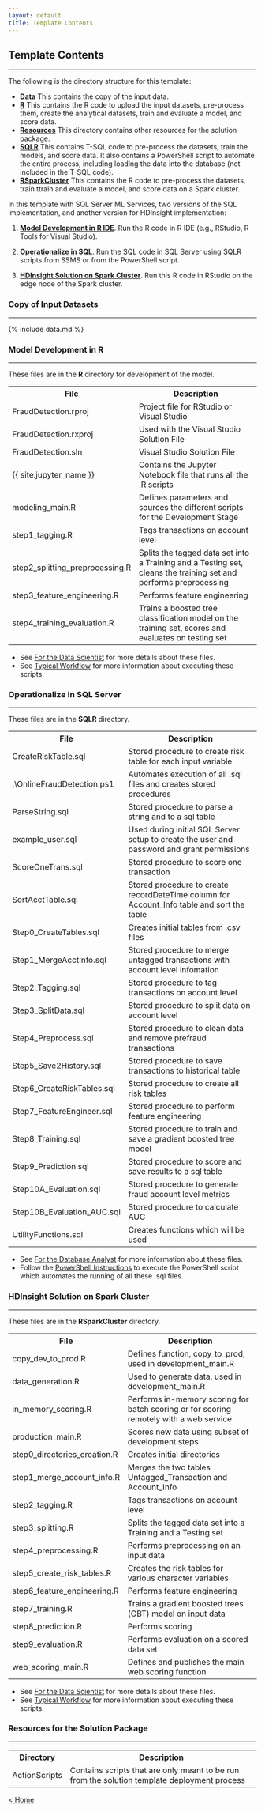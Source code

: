 ```yaml
---
layout: default
title: Template Contents
---
```


## Template Contents
--------------------

The following is the directory structure for this template:

- [**Data**](#copy-of-input-datasets)  This contains the copy of the input data.
- [**R**](#model-development-in-r)  This contains the R code to upload the input datasets, pre-process them, create the analytical datasets, train and evaluate a model, and score data.
- [**Resources**](#resources-for-the-solution-packet) This directory contains other resources for the solution package.
- [**SQLR**](#operationalize-in-sql) This contains T-SQL code to pre-process the datasets, train the models, and score data. It also contains a PowerShell script to automate the entire process, including loading the data into the database (not included in the T-SQL code).
- [**RSparkCluster**](#hdinsight-solution-on-spark-cluster) This contains the R code to pre-process the datasets, train ttrain and evaluate a model, and score data on a Spark cluster. 

In this template with SQL Server ML Services, two versions of the SQL implementation, and another version for HDInsight implementation:

1. [**Model Development in R IDE**](#model-development-in-r). Run the R code in R IDE (e.g., RStudio, R Tools for Visual Studio).

2. [**Operationalize in SQL**](#operationalize-in-sql). Run the SQL code in SQL Server using SQLR scripts from SSMS or from the PowerShell script.

3. [**HDInsight Solution on Spark Cluster**](#hdinsight-solution-on-spark-cluster).  Run this R code in RStudio on the edge node of the Spark cluster.


### Copy of Input Datasets
----------------------------

{% include data.md %}

###  Model Development in R
-------------------------
These files are in the **R** directory for development of the model.  

<table class="table table-striped table-condensed">
<tr><th> File </th><th> Description </th></tr>
<tr><td>FraudDetection.rproj  </td><td>Project file for RStudio or Visual Studio</td></tr>
<tr><td>FraudDetection.rxproj  </td><td>Used with the Visual Studio Solution File</td></tr>
<tr><td>FraudDetection.sln  </td><td>Visual Studio Solution File</td></tr>
<tr><td>{{ site.jupyter_name }}  </td><td> Contains the Jupyter Notebook file that runs all the .R scripts </td></tr>
<tr><td> modeling_main.R </td><td> Defines parameters and sources the different scripts for the Development Stage</td></tr>
<tr><td> step1_tagging.R </td><td>Tags transactions on account level  </td></tr>
<tr><td> step2_splitting_preprocessing.R </td><td> Splits the tagged data set into a Training and a Testing set, cleans the training set and performs  preprocessing</td></tr>
<tr><td> step3_feature_engineering.R </td><td> Performs feature engineering  </td></tr>
<tr><td> step4_training_evaluation.R </td><td> Trains a boosted tree classification model on the training set, scores and evaluates on testing set </td></tr>
</table> 


* See [For the Data Scientist](data-scientist.html?path=cig) for more details about these files.
* See [Typical Workflow](Typical.html?path=cig)  for more information about executing these scripts.

### Operationalize in SQL Server
-------------------------------------------------------

These files are in the **SQLR** directory.

<table class="table table-striped table-condensed">
<tr><th> File </th><th> Description </th></tr>
<tr><td>CreateRiskTable.sql </td><td>Stored procedure to create risk table for each input variable   </td></tr>
<tr><td>.\OnlineFraudDetection.ps1  </td><td>Automates execution of all .sql files and creates stored procedures  </td></tr>
<tr><td>ParseString.sql   </td><td> Stored procedure to parse a string and to a sql table  </td></tr>
<tr><td>example_user.sql  </td><td>Used during initial SQL Server setup to create the user and password and grant permissions </td></tr>
<tr><td>ScoreOneTrans.sql  </td><td> Stored procedure to score one transaction   </td></tr>
<tr><td>SortAcctTable.sql   </td><td> Stored procedure to create recordDateTime column for Account_Info table and sort the table  </td></tr>
<tr><td> Step0_CreateTables.sql  </td><td> Creates initial tables from .csv files  </td></tr>
<tr><td> Step1_MergeAcctInfo.sql  </td><td> Stored procedure to merge untagged transactions with account level infomation  </td></tr>
<tr><td> Step2_Tagging.sql  </td><td> Stored procedure to tag transactions on account level  </td></tr>
<tr><td> Step3_SplitData.sql  </td><td> Stored procedure to split data on account level   </td></tr>
<tr><td> Step4_Preprocess.sql  </td><td> Stored procedure to clean data and remove prefraud transactions   </td></tr>
<tr><td> Step5_Save2History.sql  </td><td> Stored procedure to save transactions to historical table   </td></tr>
<tr><td> Step6_CreateRiskTables.sql  </td><td> Stored procedure to create all risk tables   </td></tr>
<tr><td> Step7_FeatureEngineer.sql  </td><td> Stored procedure to perform feature engineering  </td></tr>
<tr><td> Step8_Training.sql  </td><td> Stored procedure to train and save a gradient boosted tree model  </td></tr>
<tr><td> Step9_Prediction.sql  </td><td> Stored procedure to score and save results to a sql table  </td></tr>
<tr><td> Step10A_Evaluation.sql  </td><td> Stored procedure to generate fraud account level metrics  </td></tr>
<tr><td> Step10B_Evaluation_AUC.sql  </td><td> Stored procedure to calculate AUC  </td></tr>
<tr><td> UtilityFunctions.sql  </td><td> Creates functions which will be used  </td></tr>
</table>

* See [ For the Database Analyst](dba.html?path=cig) for more information about these files.
* Follow the [PowerShell Instructions](Powershell_Instructions.html?path=cig) to execute the PowerShell script which automates the running of all these .sql files.



### HDInsight Solution on Spark Cluster
------------------------------------
These files are in the **RSparkCluster** directory.

<table class="table table-striped table-condensed">
<tr><th> File </th><th> Description </th></tr> 
<tr><td> copy_dev_to_prod.R</td><td>Defines function, copy_to_prod, used in development_main.R </td></tr>
<tr><td> data_generation.R</td><td>Used to generate data, used in development_main.R</td></tr>
<tr><td> in_memory_scoring.R</td><td>Performs in-memory scoring for batch scoring or for scoring remotely with a web service  </td></tr>
<tr><td> production_main.R</td><td> Scores new data using subset of development steps</td></tr>
<tr><td> step0_directories_creation.R</td><td>Creates initial directories</td></tr>
<tr><td> step1_merge_account_info.R</td><td>Merges the two tables Untagged_Transaction and Account_Info</td></tr>
<tr><td> step2_tagging.R</td><td>Tags transactions on account level  </td></tr>
<tr><td> step3_splitting.R</td><td>Splits the tagged data set into a Training and a Testing set </td></tr>
<tr><td> step4_preprocessing.R</td><td> Performs preprocessing on an input data </td></tr>
<tr><td> step5_create_risk_tables.R</td><td> Creates the risk tables for various character variables </td></tr>
<tr><td> step6_feature_engineering.R </td><td>Performs feature engineering </td></tr>
<tr><td> step7_training.R </td><td> Trains a gradient boosted trees (GBT) model on input data  </td></tr>
<tr><td> step8_prediction.R </td><td> Performs scoring </td></tr>
<tr><td> step9_evaluation.R</td><td> Performs evaluation on a scored data set </td></tr>
<tr><td> web_scoring_main.R</td><td> Defines and publishes the main web scoring function  </td></tr>
</table>

* See [For the Data Scientist](data-scientist.html?path=hdi) for more details about these files.
* See [Typical Workflow](Typical.html?path=hdi)  for more information about executing these scripts.


### Resources for the Solution Package
------------------------------------

<table class="table table-striped table-condensed">
<tr><th> Directory </th><th> Description </th></tr>
<tr><td> ActionScripts</td><td> Contains scripts that are only meant to be run from the solution template deployment process</td></tr>
</table>




[&lt; Home](index.html)

